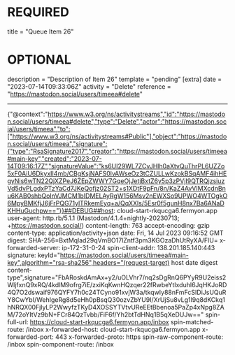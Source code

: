
# REQUIRED
title = "Queue Item 26"
# OPTIONAL
description = "Description of Item 26"
template = "pending"
[extra]
date = "2023-07-14T09:33:06Z"
activity = "Delete"
reference = "https://mastodon.social/users/timeea#delete"

---
{"@context":"https://www.w3.org/ns/activitystreams","id":"https://mastodon.social/users/timeea#delete","type":"Delete","actor":"https://mastodon.social/users/timeea","to":["https://www.w3.org/ns/activitystreams#Public"],"object":"https://mastodon.social/users/timeea","signature":{"type":"RsaSignature2017","creator":"https://mastodon.social/users/timeea#main-key","created":"2023-07-14T09:16:17Z","signatureValue":"ks6UI29WL7ZCvJHlh0aXtvQuThrPL6UZZo5xF0AiU6DkyxII4mb/CBgKsjNAFS0lvAWseOz3tCZULLwKzokBSqAMF4ihHEgyNis6wTN22QjXZPeJ6ZEpZWWY7GqeOjJetjBxtZ6y5p3zPVjI9QTRQjzsiuzVd5dvPLgdxPTzYaCd7JKeQofjz02ST2+s1XDtF9pFn/8n/KaZ4AvVIMXcdnBnu6KAB0shbQoInVJMCM1bIDMELAyRgW156Msv2nEWXSo9UPWO4WTOgkO6MpyBMKfjJ6jFrPQG71ylTRkemEyq+a/QqXXls/5Esr0f5gunH8nx7Ba6ANaDKHHuGuchpw=="}}##DEBUG##host: cloud-start-rkqucga6.fermyon.app
user-agent: http.rb/5.1.1 (Mastodon/4.1.4+nightly-20230713; +https://mastodon.social/)
content-length: 763
accept-encoding: gzip
content-type: application/activity+json
date: Fri, 14 Jul 2023 09:16:52 GMT
digest: SHA-256=BxtMqlad29qVmBO17lZntf3pm3KGOzaDhUtRyXA/FlU=
x-forwarded-server: ip-172-31-0-24
spin-client-addr: 138.201.185.140:443
signature: keyId="https://mastodon.social/users/timeea#main-key",algorithm="rsa-sha256",headers="(request-target) host date digest content-type",signature="FbARoskdAmAx+y2/uOLVhr7/nq2sDgRnQ6PYyR9U2eiss2WljfxnQ9xRQ/4kdlM9ofrg7iE/zxiKqKwnHQzqer22fRwbeYtIxduhl6JqHKJoRD4Q7O2dswaif976QYFY7h0c24TCyno91xvjW3a/tkqwIy88nFmFcSIDiJsUQuRY8CwYbI/WehIgeRg8d5eHh0pBsqQ30ozvZbYU9I/XrUjSu8vLg1l9q8dKCkq1hNRQX00FjlyLP2WwyfzTKyD4XOSSYTVtvUReEEtBbenoa5PaZp4xNpg8ZAM/72oYItVz9bN+FCr84QzTvbb/FiF6f/Yh2btTdHNq1B5qXeDUJw=="
spin-full-url: https://cloud-start-rkqucga6.fermyon.app/inbox
spin-matched-route: /inbox
x-forwarded-host: cloud-start-rkqucga6.fermyon.app
x-forwarded-port: 443
x-forwarded-proto: https
spin-raw-component-route: /inbox
spin-component-route: /inbox

